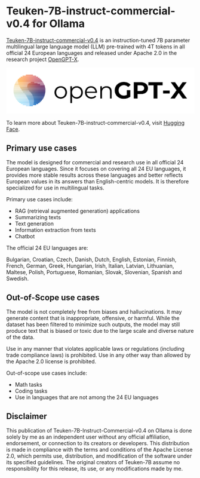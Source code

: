 # Teuken-7B-instruct-commercial-v0.4 for Ollama

[Teuken-7B-instruct-commercial-v0.4](https://huggingface.co/openGPT-X/Teuken-7B-instruct-commercial-v0.4) is an instruction-tuned 7B parameter multilingual large language model (LLM) pre-trained with 4T tokens in all official 24 European languages and released under Apache 2.0 in the research project [OpenGPT-X](https://opengpt-x.de/en/). 

![](open-gpt-x.svg)

To learn more about Teuken-7B-instruct-commercial-v0.4, visit [Hugging Face](https://huggingface.co/openGPT-X/Teuken-7B-instruct-commercial-v0.4).

## Primary use cases

The model is designed for commercial and research use in all official 24 European languages.
Since it focuses on covering all 24 EU languages, it provides more stable results across these languages and better reflects European values in its answers than English-centric models. It is therefore specialized for use in multilingual tasks.

Primary use cases include:

- RAG (retrieval augmented generation) applications
- Summarizing texts
- Text generation
- Information extraction from texts
- Chatbot

The official 24 EU languages are:

Bulgarian, Croatian, Czech, Danish, Dutch, English, Estonian, Finnish, French, German, Greek, Hungarian, Irish, Italian, Latvian, Lithuanian, Maltese, Polish, Portuguese, Romanian, Slovak, Slovenian, Spanish and Swedish.

## Out-of-Scope use cases

The model is not completely free from biases and hallucinations. It may generate content that is inappropriate, offensive, or harmful. While the dataset has been filtered to minimize such outputs, the model may still produce text that is biased or toxic due to the large scale and diverse nature of the data.

Use in any manner that violates applicable laws or regulations (including trade compliance laws) is prohibited.
Use in any other way than allowed by the Apache 2.0 license is prohibited.

Out-of-scope use cases include:

- Math tasks
- Coding tasks
- Use in languages that are not among the 24 EU languages

## Disclaimer

This publication of Teuken-7B-Instruct-Commercial-v0.4 on Ollama is done solely by me as an independent user without any official affiliation, endorsement, or connection to its creators or developers.
This distribution is made in compliance with the terms and conditions of the Apache License 2.0, which permits use, distribution, and modification of the software under its specified guidelines. The original creators of Teuken-7B assume no responsibility for this release, its use, or any modifications made by me.
